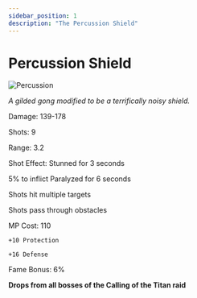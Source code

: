 ```yaml
---
sidebar_position: 1
description: "The Percussion Shield"
---
```


# Percussion Shield

![Percussion](https://vwiki.valorserver.com/api/item/picture/percussion%20shield)

<i>A gilded gong modified to be a terrifically noisy shield.</i>

Damage: 139-178

Shots: 9

Range: 3.2

Shot Effect: Stunned for 3 seconds

5% to inflict Paralyzed for 6 seconds

Shots hit multiple targets

Shots pass through obstacles

MP Cost: 110

    +10 Protection
    
    +16 Defense
    
Fame Bonus: 6%

**Drops from all bosses of the Calling of the Titan raid**
